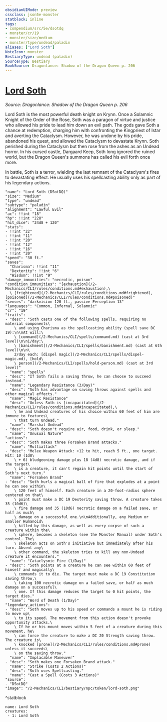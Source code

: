 ```yaml
---
obsidianUIMode: preview
cssclass: json5e-monster
statblock: inline
tags:
- compendium/src/5e/dsotdq
- monster/cr/19
- monster/size/medium
- monster/type/undead/paladin
aliases: ["Lord Soth"]
NoteIcon: monster
BestiaryType: undead (paladin)
SourceType: Bestiary
BookSource: Dragonlance: Shadow of the Dragon Queen p. 206
---
```

# [Lord Soth](2-Mechanics/CLI/bestiary/npc/lord-soth-dsotdq.md)
*Source: Dragonlance: Shadow of the Dragon Queen p. 206*  

Lord Soth is the most powerful death knight on Krynn. Once a Solamnic Knight of the Order of the Rose, Soth was a paragon of virtue and justice who allowed his pride to lead him down an evil path. The gods gave Soth a chance at redemption, charging him with confronting the Kingpriest of Istar and averting the Cataclysm. However, he was undone by his pride, abandoned his quest, and allowed the Cataclysm to devastate Krynn. Soth perished during the Cataclysm but then rose from the ashes as an Undead horror. In his cursed castle, Dargaard Keep, Soth long ignored the ruined world, but the Dragon Queen's summons has called his evil forth once more.

In battle, Soth is a terror, wielding the last remnant of the Cataclysm's fires to devastating effect. He usually uses his spellcasting ability only as part of his legendary actions.

```statblock
"name": "Lord Soth (DSotDQ)"
"size": "Medium"
"type": "undead"
"subtype": "paladin"
"alignment": "Lawful Evil"
"ac": !!int "18"
"hp": !!int "228"
"hit_dice": "24d8 + 120"
"stats":
- !!int "22"
- !!int "11"
- !!int "20"
- !!int "12"
- !!int "16"
- !!int "20"
"speed": "30 ft."
"saves":
  "Charisma": !!int "11"
  "Dexterity": !!int "6"
  "Wisdom": !!int "9"
"damage_immunities": "necrotic, poison"
"condition_immunities": "[exhaustion](/2-Mechanics/CLI/rules/conditions.md#exhaustion),\
  \ [frightened](/2-Mechanics/CLI/rules/conditions.md#frightened), [poisoned](/2-Mechanics/CLI/rules/conditions.md#poisoned)"
"senses": "darkvision 120 ft., passive Perception 13"
"languages": "Common, Infernal, Solamnic"
"cr": "19"
"traits":
- "desc": "Soth casts one of the following spells, requiring no material components\
    \ and using Charisma as the spellcasting ability (spell save DC 19):\n\nAt will:\
    \ [command](/2-Mechanics/CLI/spells/command.md) (cast at 3rd level)\n\n1/day:\
    \ [banishment](/2-Mechanics/CLI/spells/banishment.md) (cast at 6th level)\n\n\
    2/day each: [dispel magic](/2-Mechanics/CLI/spells/dispel-magic.md), [hold\
    \ person](/2-Mechanics/CLI/spells/hold-person.md) (cast at 3rd level)"
  "name": "spells"
- "desc": "If Soth fails a saving throw, he can choose to succeed instead."
  "name": "Legendary Resistance (3/Day)"
- "desc": "Soth has advantage on saving throws against spells and other magical effects."
  "name": "Magic Resistance"
- "desc": "Unless Soth is [incapacitated](/2-Mechanics/CLI/rules/conditions.md#incapacitated),\
    \ he and Undead creatures of his choice within 60 feet of him are immune to features\
    \ that turn Undead."
  "name": "Marshal Undead"
- "desc": "Soth doesn't require air, food, drink, or sleep."
  "name": "Unusual Nature"
"actions":
- "desc": "Soth makes three Forsaken Brand attacks."
  "name": "Multiattack"
- "desc": "Melee Weapon Attack: +12 to hit, reach 5 ft., one target. Hit: 10 (1d8\
    \ + 6) bludgeoning damage plus 18 (4d8) necrotic damage, and if the target\
    \ is a creature, it can't regain hit points until the start of Soth's next turn."
  "name": "Forsaken Brand"
- "desc": "Soth hurls a magical ball of fire that explodes at a point he can see within\
    \ 120 feet of himself. Each creature in a 20-foot-radius sphere centered on that\
    \ point must make a DC 19 Dexterity saving throw. A creature takes 35 (10d6)\
    \ fire damage and 35 (10d6) necrotic damage on a failed save, or half as much\
    \ damage on a successful one.\n\nAdditionally, any Medium or smaller Humanoid\
    \ killed by this damage, as well as every corpse of such a creature within the\
    \ sphere, becomes a skeleton (see the Monster Manual) under Soth's control. The\
    \ skeleton acts on Soth's initiative but immediately after his turn. Absent any\
    \ other command, the skeleton tries to kill any non-Undead creature it encounters."
  "name": "Cataclysmic Fire (1/Day)"
- "desc": "Soth points at a creature he can see within 60 feet of himself and magically\
    \ commands it to die. The target must make a DC 19 Constitution saving throw,\
    \ taking 100 necrotic damage on a failed save, or half as much damage on a successful\
    \ one. If this damage reduces the target to 0 hit points, the target dies."
  "name": "Word of Death (1/Day)"
"legendary_actions":
- "desc": "Soth moves up to his speed or commands a mount he is riding to move up\
    \ to its speed. The movement from this action doesn't provoke opportunity attacks.\
    \ If he or his mount moves within 5 feet of a creature during this movement, he\
    \ can force the creature to make a DC 20 Strength saving throw. The creature is\
    \ knocked [prone](/2-Mechanics/CLI/rules/conditions.md#prone) unless it succeeds\
    \ on the saving throw."
  "name": "Implacable Maneuver"
- "desc": "Soth makes one Forsaken Brand attack."
  "name": "Strike (Costs 2 Actions)"
- "desc": "Soth uses Spellcasting."
  "name": "Cast a Spell (Costs 3 Actions)"
"source":
- "DSotDQ"
"image": "/2-Mechanics/CLI/bestiary/npc/token/lord-soth.png"
```
^statblock

```encounter-table
name: Lord Soth
creatures:
 - 1: Lord Soth
```